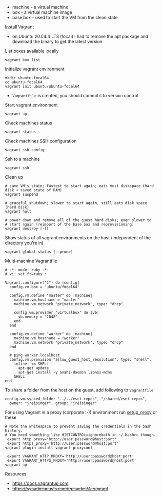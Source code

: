 * machine - a virtual machine
* box - a virtual machine image
* base box - used to start the VM from the clean state

[Install](https://www.vagrantup.com/downloads) Vagrant

* on Ubuntu 20.04.4 LTS (focal) I had to remove the apt package and download the binary to get the latest version 

List boxes available locally

    vagrant box list

Initialize vagrant environment

    mkdir ubuntu-focal64
    cd ubuntu-focal64
    vagrant init ubuntu/ubuntu-focal64
    
* `Vagrantfile` is created, you should commit it to version control

Start vagrant environment

    vagrant up

Check machines status

    vagrant status
    
Check machines SSH configuration

    vagrant ssh-config

Ssh to a machine

    vagrant ssh

Clean up

    # save VM's state; fastest to start again; eats most diskspace (hard disk + saved state of RAM)
    vagrant suspend

    # graceful shutdown; slower to start again, still eats disk space (hard disk)
    vagrant halt

    # power down and remove all of the guest hard disks; even slower to
    # start again (reimport of the base box and reprovisioning)
    vagrant destroy [-f]

Show status of all vagrant environments on the host (independent of the directory you're in)

    vagrant global-status [--prune]
    
Multi-machine Vagrantfile

```
# -*- mode: ruby -*-
# vi: set ft=ruby :

Vagrant.configure("2") do |config|
  config.vm.box = "ubuntu/focal64"

  config.vm.define "master" do |machine|
    machine.vm.hostname = "master"
    machine.vm.network "private_network", type: "dhcp"

    config.vm.provider "virtualbox" do |vb|
      vb.memory = "2048"
    end
  end

  config.vm.define "worker" do |machine|
    machine.vm.hostname = "worker"
    machine.vm.network "private_network", type: "dhcp"
  end

  # ping worker.localhost
  config.vm.provision "allow_guest_host_resolution", type: "shell",
    inline: <<-SHELL
      apt-get update
      apt-get install -y avahi-daemon libnss-mdns
    SHELL
end
```

To share a folder from the host on the guest, add following to `Vagrantfile`

    config.vm.synced_folder "../../eset-repos", "/shared/eset-repos",
      owner: "jreisinger", group: "jreisinger"

For using Vagrant in a proxy (corporate :-)) environment run [setup_proxy](https://github.com/jreisinger/dotfiles/blob/master/bin/setup_proxy) or these

    # Note the whitespace to prevent saving the credentials in the bash history.
    # You need something like HISTCONTROL=ignoreboth in ~/.bashrc though.
     export http_proxy='http://user:password@host:port'
     export https_proxy='http://user:password@host:port'
    vagrant plugin install vagrant-proxyconf
    
     export VAGRANT_HTTP_PROXY='http://user:password@host:port'
     export VAGRANT_HTTPS_PROXY='http://user:password@host:port'
    vagrant up

Resources

* https://docs.vagrantup.com
* ~~https://sysadmincasts.com/episodes/4-vagrant~~
